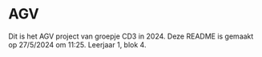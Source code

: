 # AGV
 Dit is het AGV project van groepje CD3 in 2024. Deze README is gemaakt op 27/5/2024 om 11:25.
 Leerjaar 1, blok 4.
 
